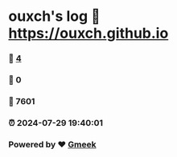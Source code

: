 # ouxch's log :link: https://ouxch.github.io 
### :page_facing_up: [4](https://ouxch.github.io/tag.html) 
### :speech_balloon: 0 
### :hibiscus: 7601 
### :alarm_clock: 2024-07-29 19:40:01 
### Powered by :heart: [Gmeek](https://github.com/Meekdai/Gmeek)
